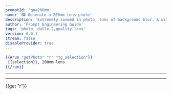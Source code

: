 ```yaml
---
promptId: 'qua200mm'
name: '🖼️ Generate a 200mm lens photo'
description: 'Extremely zoomed in photo, tons of background blur, & will look like it was photographed from a far distance and then zoomed in a lot (good for photos of flying birds, small animals).'
author: 'Prompt Engineering Guide'
tags: 'photo, dalle-2,quality,lens'
version: 0.0.1
stream: false
disableProvider: true
---
```

```handlebars
{{#run "getPhoto" "r" "tg_selection"}}
 {{selection}}, 200mm lens
{{/run}}
```
***
***
{{get "r"}}